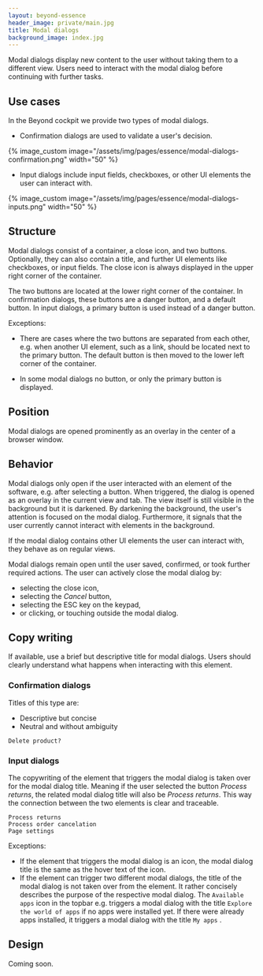 ```yaml
---
layout: beyond-essence
header_image: private/main.jpg
title: Modal dialogs
background_image: index.jpg
---
```


Modal dialogs display new content to the user without taking them to a different view.
Users need to interact with the modal dialog before continuing with further tasks.

## Use cases

In the Beyond cockpit we provide two types of modal dialogs.

* Confirmation dialogs are used to validate a user's decision.

{% image_custom image="/assets/img/pages/essence/modal-dialogs-confirmation.png" width="50" %}

* Input dialogs include input fields, checkboxes, or other UI elements the user can interact with.

{% image_custom image="/assets/img/pages/essence/modal-dialogs-inputs.png" width="50" %}

## Structure

Modal dialogs consist of a container, a close icon, and two buttons.
Optionally, they can also contain a title, and further UI elements like checkboxes, or input fields.
The close icon is always displayed in the upper right corner of the container.

The two buttons are located at the lower right corner of the container.
In confirmation dialogs, these buttons are a danger button, and a default button.
In input dialogs, a primary button is used instead of a danger button.

Exceptions:

* There are cases where the two buttons are separated from each other, e.g. when another UI element, such as a link, should be located next to the primary button.
The default button is then moved to the lower left corner of the container.

* In some modal dialogs no button, or only the primary button is displayed.

## Position

Modal dialogs are opened prominently as an overlay in the center of a browser window.

## Behavior

Modal dialogs only open if the user interacted with an element of the software, e.g. after selecting a button.
When triggered, the dialog is opened as an overlay in the current view and tab.
The view itself is still visible in the background but it is darkened.
By darkening the background, the user's attention is focused on the modal dialog.
Furthermore, it signals that the user currently cannot interact with elements in the background.

If the modal dialog contains other UI elements the user can interact with, they behave as on regular views.

Modal dialogs remain open until the user saved, confirmed, or took further required actions.
The user can actively close the modal dialog by:
* selecting the close icon,
* selecting the _Cancel_ button,
* selecting the ESC key on the keypad,
* or clicking, or touching outside the modal dialog.

## Copy writing

If available, use a brief but descriptive title for modal dialogs.
Users should clearly understand what happens when interacting with this element.

### Confirmation dialogs

Titles of this type are:

* Descriptive but concise
* Neutral and without ambiguity

```
Delete product?
```

### Input dialogs

The copywriting of the element that triggers the modal dialog is taken over for the modal dialog title.
Meaning if the user selected the button _Process returns_, the related modal dialog title will also be _Process returns_.
This way the connection between the two elements is clear and traceable.

```
Process returns
Process order cancelation
Page settings
```

Exceptions: 

* If the element that triggers the modal dialog is an icon, the modal dialog title is the same as the hover text of the icon.
* If the element can trigger two different modal dialogs, the title of the modal dialog is not taken over from the element.
It rather concisely describes the purpose of the respective modal dialog.
The `Available apps` icon in the topbar e.g. triggers a modal dialog with the title `Explore the world of apps` if no apps were installed yet.
If there were already apps installed, it triggers a modal dialog with the title `My apps` .

## Design

Coming soon.